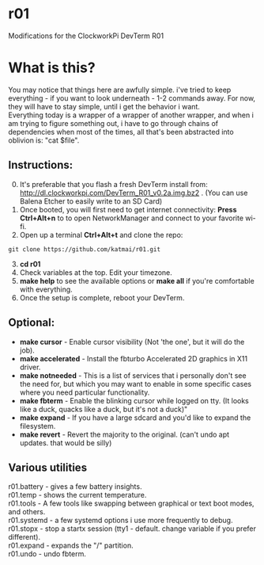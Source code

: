 # r01
Modifications for the ClockworkPi DevTerm R01

# What is this?
You may notice that things here are awfully simple. i've tried to keep everything - if you want to look underneath - 1-2 commands away. For now, they will have to stay simple, until i get the behavior i want.  
Everything today is a wrapper of a wrapper of another wrapper, and when i am trying to figure something out, i have to go through chains of dependencies when most of the times, all that's been abstracted into oblivion is: "cat $file".  

## Instructions:
0. It's preferable that you flash a fresh DevTerm install from: http://dl.clockworkpi.com/DevTerm_R01_v0.2a.img.bz2 . (You can use Balena Etcher to easily write to an SD Card)
1. Once booted, you will first need to get internet connectivity: **Press Ctrl+Alt+n** to to open NetworkManager and connect to your favorite wi-fi.
2. Open up a terminal **Ctrl+Alt+t** and clone the repo: 
```
git clone https://github.com/katmai/r01.git
```
3. **cd r01**
4. Check variables at the top. Edit your timezone.
5. **make help** to see the available options or **make all** if you're comfortable with everything.
6. Once the setup is complete, reboot your DevTerm.

## Optional:
- **make cursor** - Enable cursor visibility (Not 'the one', but it will do the job).
- **make accelerated** - Install the fbturbo Accelerated 2D graphics in X11 driver.
- **make notneeded** - This is a list of services that i personally don't see the need for, but which you may want to enable in some specific cases where you need particular functionality.
- **make fbterm** - Enable the blinking cursor while logged on tty. (It looks like a duck, quacks like a duck, but it's not a duck)"
- **make expand** - If you have a large sdcard and you'd like to expand the filesystem.
- **make revert** - Revert the majority to the original. (can't undo apt updates. that would be silly)

## Various utilities
r01.battery - gives a few battery insights.  
r01.temp    - shows the current temperature.  
r01.tools   - A few tools like swapping between graphical or text boot modes, and others.  
r01.systemd - a few systemd options i use more frequently to debug.  
r01.stopx   - stop a startx session (tty1 - default. change variable if you prefer different).  
r01.expand  - expands the "/" partition.  
r01.undo    - undo fbterm.
